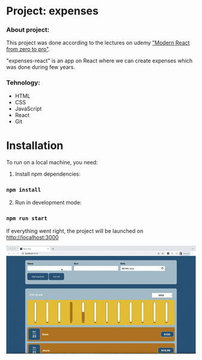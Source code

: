 # Project: expenses

### About project:

This project was done according to the lectures on udemy ["Modern React from zero to pro"](https://www.udemy.com/course/react-np/learn/lecture/30525074?start=15#overview). 

"expenses-react" is an app on React where we can create expenses which was done during few years.

### Tehnology: 

* HTML
* CSS
* JavaScript
* React
* Git

# Installation
To run on a local machine, you need:

1. Install npm dependencies:
### `npm install`
2. Run in development mode:
### `npm run start`

If everything went right, the project will be launched on [http://localhost:3000](http://localhost:3000)

![](./public/Project.gif)

